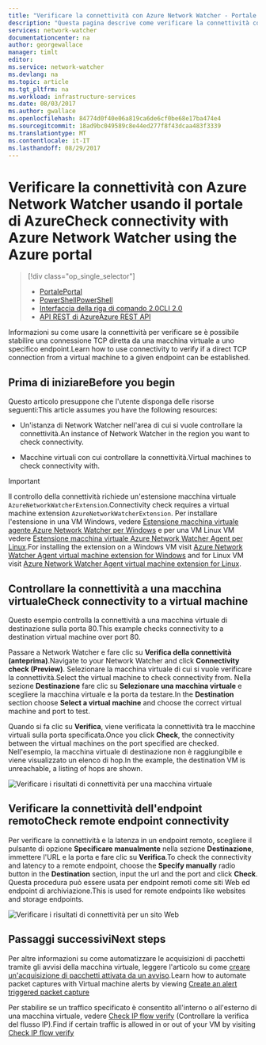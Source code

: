 ```yaml
---
title: "Verificare la connettività con Azure Network Watcher - Portale di Azure | Microsoft Docs"
description: "Questa pagina descrive come verificare la connettività con Network Watcher usando il portale di Azure"
services: network-watcher
documentationcenter: na
author: georgewallace
manager: timlt
editor: 
ms.service: network-watcher
ms.devlang: na
ms.topic: article
ms.tgt_pltfrm: na
ms.workload: infrastructure-services
ms.date: 08/03/2017
ms.author: gwallace
ms.openlocfilehash: 84774d0f40e06a819ca6de6cf0be68e17ba474e4
ms.sourcegitcommit: 18ad9bc049589c8e44ed277f8f43dcaa483f3339
ms.translationtype: MT
ms.contentlocale: it-IT
ms.lasthandoff: 08/29/2017
---
```

# <a name="check-connectivity-with-azure-network-watcher-using-the-azure-portal"></a><span data-ttu-id="3df76-103">Verificare la connettività con Azure Network Watcher usando il portale di Azure</span><span class="sxs-lookup"><span data-stu-id="3df76-103">Check connectivity with Azure Network Watcher using the Azure portal</span></span>

> [!div class="op_single_selector"]
> - [<span data-ttu-id="3df76-104">Portale</span><span class="sxs-lookup"><span data-stu-id="3df76-104">Portal</span></span>](network-watcher-connectivity-portal.md)
> - [<span data-ttu-id="3df76-105">PowerShell</span><span class="sxs-lookup"><span data-stu-id="3df76-105">PowerShell</span></span>](network-watcher-connectivity-powershell.md)
> - [<span data-ttu-id="3df76-106">Interfaccia della riga di comando 2.0</span><span class="sxs-lookup"><span data-stu-id="3df76-106">CLI 2.0</span></span>](network-watcher-connectivity-cli.md)
> - [<span data-ttu-id="3df76-107">API REST di Azure</span><span class="sxs-lookup"><span data-stu-id="3df76-107">Azure REST API</span></span>](network-watcher-connectivity-rest.md)

<span data-ttu-id="3df76-108">Informazioni su come usare la connettività per verificare se è possibile stabilire una connessione TCP diretta da una macchina virtuale a uno specifico endpoint.</span><span class="sxs-lookup"><span data-stu-id="3df76-108">Learn how to use connectivity to verify if a direct TCP connection from a virtual machine to a given endpoint can be established.</span></span>

## <a name="before-you-begin"></a><span data-ttu-id="3df76-109">Prima di iniziare</span><span class="sxs-lookup"><span data-stu-id="3df76-109">Before you begin</span></span>

<span data-ttu-id="3df76-110">Questo articolo presuppone che l'utente disponga delle risorse seguenti:</span><span class="sxs-lookup"><span data-stu-id="3df76-110">This article assumes you have the following resources:</span></span>

* <span data-ttu-id="3df76-111">Un'istanza di Network Watcher nell'area di cui si vuole controllare la connettività.</span><span class="sxs-lookup"><span data-stu-id="3df76-111">An instance of Network Watcher in the region you want to check connectivity.</span></span>

* <span data-ttu-id="3df76-112">Macchine virtuali con cui controllare la connettività.</span><span class="sxs-lookup"><span data-stu-id="3df76-112">Virtual machines to check connectivity with.</span></span>

> [!IMPORTANT]
> <span data-ttu-id="3df76-113">Il controllo della connettività richiede un'estensione macchina virtuale `AzureNetworkWatcherExtension`.</span><span class="sxs-lookup"><span data-stu-id="3df76-113">Connectivity check requires a virtual machine extension `AzureNetworkWatcherExtension`.</span></span> <span data-ttu-id="3df76-114">Per installare l'estensione in una VM Windows, vedere [Estensione macchina virtuale agente Azure Network Watcher per Windows](../virtual-machines/windows/extensions-nwa.md) e per una VM Linux VM vedere [Estensione macchina virtuale Azure Network Watcher Agent per Linux](../virtual-machines/linux/extensions-nwa.md).</span><span class="sxs-lookup"><span data-stu-id="3df76-114">For installing the extension on a Windows VM visit [Azure Network Watcher Agent virtual machine extension for Windows](../virtual-machines/windows/extensions-nwa.md) and for Linux VM visit [Azure Network Watcher Agent virtual machine extension for Linux](../virtual-machines/linux/extensions-nwa.md).</span></span>

## <a name="check-connectivity-to-a-virtual-machine"></a><span data-ttu-id="3df76-115">Controllare la connettività a una macchina virtuale</span><span class="sxs-lookup"><span data-stu-id="3df76-115">Check connectivity to a virtual machine</span></span>

<span data-ttu-id="3df76-116">Questo esempio controlla la connettività a una macchina virtuale di destinazione sulla porta 80.</span><span class="sxs-lookup"><span data-stu-id="3df76-116">This example checks connectivity to a destination virtual machine over port 80.</span></span>

<span data-ttu-id="3df76-117">Passare a Network Watcher e fare clic su **Verifica della connettività (anteprima)**.</span><span class="sxs-lookup"><span data-stu-id="3df76-117">Navigate to your Network Watcher and click **Connectivity check (Preview)**.</span></span> <span data-ttu-id="3df76-118">Selezionare la macchina virtuale di cui si vuole verificare la connettività.</span><span class="sxs-lookup"><span data-stu-id="3df76-118">Select the virtual machine to check connectivity from.</span></span> <span data-ttu-id="3df76-119">Nella sezione **Destinazione** fare clic su **Selezionare una macchina virtuale** e scegliere la macchina virtuale e la porta da testare.</span><span class="sxs-lookup"><span data-stu-id="3df76-119">In the **Destination** section choose **Select a virtual machine** and choose the correct virtual machine and port to test.</span></span>

<span data-ttu-id="3df76-120">Quando si fa clic su **Verifica**, viene verificata la connettività tra le macchine virtuali sulla porta specificata.</span><span class="sxs-lookup"><span data-stu-id="3df76-120">Once you click **Check**, the connectivity between the virtual machines on the port specified are checked.</span></span> <span data-ttu-id="3df76-121">Nell'esempio, la macchina virtuale di destinazione non è raggiungibile e viene visualizzato un elenco di hop.</span><span class="sxs-lookup"><span data-stu-id="3df76-121">In the example, the destination VM is unreachable, a listing of hops are shown.</span></span>

![Verificare i risultati di connettività per una macchina virtuale][1]

## <a name="check-remote-endpoint-connectivity"></a><span data-ttu-id="3df76-123">Verificare la connettività dell'endpoint remoto</span><span class="sxs-lookup"><span data-stu-id="3df76-123">Check remote endpoint connectivity</span></span>

<span data-ttu-id="3df76-124">Per verificare la connettività e la latenza in un endpoint remoto, scegliere il pulsante di opzione **Specificare manualmente** nella sezione **Destinazione**, immettere l'URL e la porta e fare clic su **Verifica**.</span><span class="sxs-lookup"><span data-stu-id="3df76-124">To check the connectivity and latency to a remote endpoint, choose the **Specify manually** radio button in the **Destination** section, input the url and the port and click **Check**.</span></span>  <span data-ttu-id="3df76-125">Questa procedura può essere usata per endpoint remoti come siti Web ed endpoint di archiviazione.</span><span class="sxs-lookup"><span data-stu-id="3df76-125">This is used for remote endpoints like websites and storage endpoints.</span></span>

![Verificare i risultati di connettività per un sito Web][2]

## <a name="next-steps"></a><span data-ttu-id="3df76-127">Passaggi successivi</span><span class="sxs-lookup"><span data-stu-id="3df76-127">Next steps</span></span>

<span data-ttu-id="3df76-128">Per altre informazioni su come automatizzare le acquisizioni di pacchetti tramite gli avvisi della macchina virtuale, leggere l'articolo su come [creare un'acquisizione di pacchetti attivata da un avviso](network-watcher-alert-triggered-packet-capture.md).</span><span class="sxs-lookup"><span data-stu-id="3df76-128">Learn how to automate packet captures with Virtual machine alerts by viewing [Create an alert triggered packet capture](network-watcher-alert-triggered-packet-capture.md)</span></span>

<span data-ttu-id="3df76-129">Per stabilire se un traffico specificato è consentito all'interno o all'esterno di una macchina virtuale, vedere [Check IP flow verify](network-watcher-check-ip-flow-verify-portal.md) (Controllare la verifica del flusso IP).</span><span class="sxs-lookup"><span data-stu-id="3df76-129">Find if certain traffic is allowed in or out of your VM by visiting [Check IP flow verify](network-watcher-check-ip-flow-verify-portal.md)</span></span>

[1]: ./media/network-watcher-connectivity-portal/figure1.png
[2]: ./media/network-watcher-connectivity-portal/figure2.png
